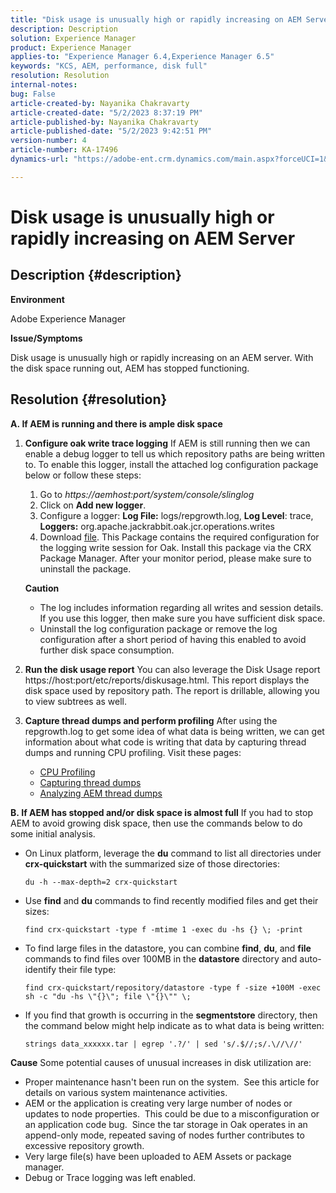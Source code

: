 ```yaml
---
title: "Disk usage is unusually high or rapidly increasing on AEM Server"
description: Description
solution: Experience Manager
product: Experience Manager
applies-to: "Experience Manager 6.4,Experience Manager 6.5"
keywords: "KCS, AEM, performance, disk full"
resolution: Resolution
internal-notes: 
bug: False
article-created-by: Nayanika Chakravarty
article-created-date: "5/2/2023 8:37:19 PM"
article-published-by: Nayanika Chakravarty
article-published-date: "5/2/2023 9:42:51 PM"
version-number: 4
article-number: KA-17496
dynamics-url: "https://adobe-ent.crm.dynamics.com/main.aspx?forceUCI=1&pagetype=entityrecord&etn=knowledgearticle&id=104d8e1f-29e9-ed11-a7c6-6045bd006268"

---
```

# Disk usage is unusually high or rapidly increasing on AEM Server

## Description {#description}


<b>Environment</b>

Adobe Experience Manager

<b>Issue/Symptoms</b>

Disk usage is unusually high or rapidly increasing on an AEM server. With the disk space running out, AEM has stopped functioning.




## Resolution {#resolution}

<b>A. If AEM is running and there is ample disk space</b>
1. <b>Configure oak write trace logging</b>    If AEM is still running then we can enable a debug logger to tell us which repository paths are being written to. To enable this logger, install the attached log configuration package below or follow these steps:

    1. Go to *https://aemhost:port/system/console/slinglog*
    2. Click on <b>Add new logger</b>.
    3. Configure a logger: <b>Log File:</b> logs/repgrowth.log, <b>Log Level</b>: trace, <b>Loggers:</b> org.apache.jackrabbit.oak.jcr.operations.writes
    4. Download [file](https://helpx.adobe.com/content/dam/help/en/experience-manager/kb/analyze-unusual-repository-growth/jcr:content/main-pars/download/log_repository_growth-1.zip).        This Package contains the required configuration for the logging write session for Oak. Install this package via the CRX Package Manager. After your monitor period, please make sure to uninstall the package.

    <b>Caution</b>

    - The log includes information regarding all writes and session details. If you use this logger, then make sure you have sufficient disk space.
    - Uninstall the log configuration package or remove the log configuration after a short period of having this enabled to avoid further disk space consumption.
2. <b>Run the disk usage report</b>    You can also leverage the Disk Usage report https://host:port/etc/reports/diskusage.html. This report displays the disk space used by repository path. The report is drillable, allowing you to view subtrees as well.
3. <b>Capture thread dumps and perform profiling</b>    After using the repgrowth.log to get some idea of what data is being written, we can get information about what code is writing that data by capturing thread dumps and running CPU profiling. Visit these pages:

    - [CPU Profiling](https://experienceleague.adobe.com/docs/experience-cloud-kcs/kbarticles/KA-17499.html?lang=en)
    - [Capturing thread dumps](https://experienceleague.adobe.com/docs/experience-cloud-kcs/kbarticles/KA-17452.html?lang=en)
    - [Analyzing AEM thread dumps](https://experienceleague.adobe.com/docs/experience-cloud-kcs/kbarticles/KA-16458.html?lang=en)

<b>B. If AEM has stopped and/or disk space is almost full</b>
If you had to stop AEM to avoid growing disk space, then use the commands below to do some initial analysis.

- On Linux platform, leverage the <b>du</b> command to list all directories under <b>crx-quickstart</b> with the summarized size of those directories:<br>

    ```
    du -h --max-depth=2 crx-quickstart
    ```

- Use <b>find</b> and <b>du</b> commands to find recently modified files and get their sizes:

    ```
    find crx-quickstart -type f -mtime 1 -exec du -hs {} \; -print
    ```

- To find large files in the datastore, you can combine <b>find</b>, <b>du</b>, and <b>file</b> commands to find files over 100MB in the <b>datastore</b> directory and auto-identify their file type:

    ```
    find crx-quickstart/repository/datastore -type f -size +100M -exec sh -c "du -hs \"{}\"; file \"{}\"" \;
    ```

- If you find that growth is occurring in the <b>segmentstore</b> directory, then the command below might help indicate as to what data is being written:

    ```
    strings data_xxxxxx.tar | egrep '.?/' | sed 's/.$//;s/.\//\//'
    ```

<b>Cause</b>
Some potential causes of unusual increases in disk utilization are:

- Proper maintenance hasn't been run on the system.  See this article for details on various system maintenance activities.
- AEM or the application is creating very large number of nodes or updates to node properties.  This could be due to a misconfiguration or an application code bug.  Since the tar storage in Oak operates in an append-only mode, repeated saving of nodes further contributes to excessive repository growth.
- Very large file(s) have been uploaded to AEM Assets or package manager.
- Debug or Trace logging was left enabled.

